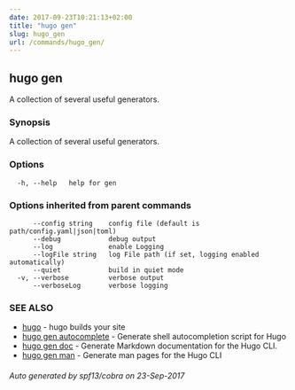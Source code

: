 ```yaml
---
date: 2017-09-23T10:21:13+02:00
title: "hugo gen"
slug: hugo_gen
url: /commands/hugo_gen/
---
```

## hugo gen

A collection of several useful generators.

### Synopsis


A collection of several useful generators.

### Options

```
  -h, --help   help for gen
```

### Options inherited from parent commands

```
      --config string    config file (default is path/config.yaml|json|toml)
      --debug            debug output
      --log              enable Logging
      --logFile string   log File path (if set, logging enabled automatically)
      --quiet            build in quiet mode
  -v, --verbose          verbose output
      --verboseLog       verbose logging
```

### SEE ALSO
* [hugo](/commands/hugo/)	 - hugo builds your site
* [hugo gen autocomplete](/commands/hugo_gen_autocomplete/)	 - Generate shell autocompletion script for Hugo
* [hugo gen doc](/commands/hugo_gen_doc/)	 - Generate Markdown documentation for the Hugo CLI.
* [hugo gen man](/commands/hugo_gen_man/)	 - Generate man pages for the Hugo CLI

###### Auto generated by spf13/cobra on 23-Sep-2017
